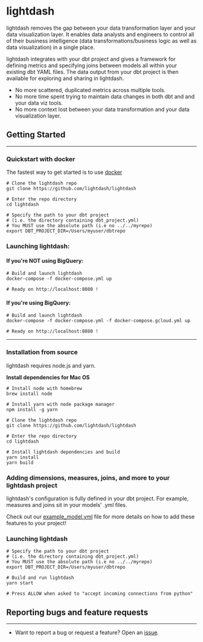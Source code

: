 # lightdash

lightdash removes the gap between your data transformation layer and your data visualization layer. It enables data analysts and engineers to control all of their business intelligence (data transformations/business logic as well as data visualization) in a single place.

lightdash integrates with your dbt project and gives a framework for defining metrics and specifying joins between models all within your existing dbt YAML files. The data output from your dbt project is then available for exploring and sharing in lightdash.

- No more scattered, duplicated metrics across multiple tools.
- No more time spent trying to maintain data changes in both dbt and and your data viz tools.  
- No more context lost between your data transformation and your data visualization layer.

## Getting Started
---

### Quickstart with docker

The fastest way to get started is to use [docker](https://docs.docker.com/get-docker/)

```shell
# Clone the lightdash repo
git clone https://github.com/lightdash/lightdash

# Enter the repo directory
cd lightdash

# Specify the path to your dbt project
# (i.e. the directory containing dbt_project.yml)
# You MUST use the absolute path (i.e no ../../myrepo)
export DBT_PROJECT_DIR=/Users/myuser/dbtrepo
```

### Launching lightdash:
#### If you're NOT using BigQuery:
```
# Build and launch lightdash
docker-compose -f docker-compose.yml up

# Ready on http://localhost:8080 !
```

#### If you're using BigQuery:
```
# Build and launch lightdash
docker-compose -f docker-compose.yml -f docker-compose.gcloud.yml up

# Ready on http://localhost:8080 !
```
---
### Installation from source

lightdash requires node.js and yarn.

**Install dependencies for Mac OS**
```shell
# Install node with homebrew
brew install node

# Install yarn with node package manager
npm install -g yarn

# Clone the lightdash repo
git clone https://github.com/lightdash/lightdash

# Enter the repo directory
cd lightdash

# Install lightdash dependencies and build
yarn install
yarn build
```

### Adding dimensions, measures, joins, and more to your lightdash project

lightdash's configuration is fully defined in your dbt project. For example, measures and joins sit in your models' .yml files.

Check out our [example_model.yml](https://github.com/lightdash/lightdash/blob/main/examples/example_model.yml) file for more details on how to add these features to your project! 

### Launching lightdash

```shell
# Specify the path to your dbt project
# (i.e. the directory containing dbt_project.yml)
# You MUST use the absolute path (i.e no ../../myrepo)
export DBT_PROJECT_DIR=/Users/myuser/dbtrepo

# Build and run lightdash
yarn start

# Press ALLOW when asked to "accept incoming connections from python"
```

## Reporting bugs and feature requests
---
- Want to report a bug or request a feature? Open an [issue](https://github.com/lightdash/lightdash/issues/new/choose).
